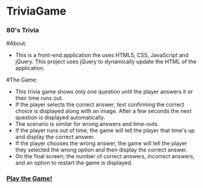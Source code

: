 # TriviaGame

### 80's Trivia

#About:
* This is a front-end application the uses HTML5, CSS, JavaScript and jQuery. This project uses jQuery to dynamically update the HTML of the application.

#The Game:
* This trivia game shows only one question until the player answers it or their time runs out.
* If the player selects the correct answer, text confirming the correct choice is displayed along with an image. After a few seconds the next question is displayed automatically. 
* The scenario is similar for wrong answers and time-outs.
* If the player runs out of time, the game will tell the player that time's up and display the correct answer. 
* If the player chooses the wrong answer, the game will tell the player they selected the wrong option and then display the correct answer. 
* On the final screen; the number of correct answers, incorrect answers, and an option to restart the game is displayed.



### [Play the Game!](https://rtonn.github.io/unit-4-game/)
